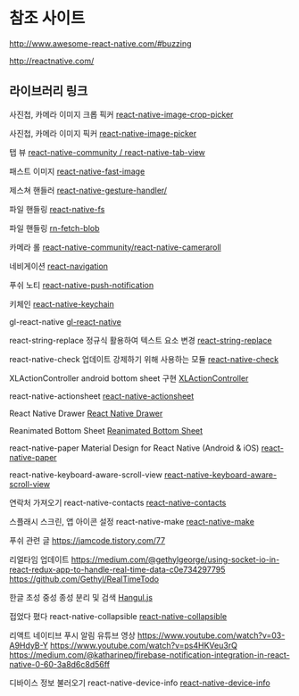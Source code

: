 # 참조 사이트

<http://www.awesome-react-native.com/#buzzing>

<http://reactnative.com/>

## 라이브러리 링크

사진첩, 카메라 이미지 크롭 픽커
[react-native-image-crop-picker](https://github.com/ivpusic/react-native-image-crop-picker)

사진첩, 카메라 이미지 픽커
[react-native-image-picker](https://github.com/react-native-community/react-native-image-picker)

탭 뷰
[react-native-community / react-native-tab-view](https://github.com/react-native-community/react-native-tab-view)

패스트 이미지
[react-native-fast-image](https://github.com/DylanVann/react-native-fast-image)

제스쳐 핸들러
[react-native-gesture-handler/](https://software-mansion.github.io/react-native-gesture-handler/)

파일 핸들링
[react-native-fs](https://github.com/itinance/react-native-fs)

파일 핸들링
[rn-fetch-blob](https://github.com/joltup/rn-fetch-blob)

카메라 롤
[react-native-community/react-native-cameraroll](https://github.com/react-native-community/react-native-cameraroll)

네비게이션
[react-navigation](https://reactnavigation.org/en/)

푸쉬 노티
[react-native-push-notification](https://github.com/zo0r/react-native-push-notification)

키체인
[react-native-keychain](https://github.com/oblador/react-native-keychain)

gl-react-native
[gl-react-native](https://www.npmjs.com/package/gl-react-native)

react-string-replace
정규식 활용하여 텍스트 요소 변경
[react-string-replace](https://github.com/iansinnott/react-string-replace)

react-native-check
업데이트 강제하기 위해 사용하는 모듈
[react-native-check](https://github.com/kimxogus/react-native-version-check)

XLActionController
android bottom sheet 구현
[XLActionController](https://github.com/xmartlabs/XLActionController)

react-native-actionsheet
[react-native-actionsheet](https://github.com/beefe/react-native-actionsheet)

React Native Drawer
[React Native Drawer](https://github.com/root-two/react-native-drawer)

Reanimated Bottom Sheet
[Reanimated Bottom Sheet](https://github.com/osdnk/react-native-reanimated-bottom-sheet)

react-native-paper
Material Design for React Native (Android & iOS)
[react-native-paper](https://github.com/callstack/react-native-paper)

react-native-keyboard-aware-scroll-view
[react-native-keyboard-aware-scroll-view](https://github.com/APSL/react-native-keyboard-aware-scroll-view)

<!-- 백그라운드 태스크 -->
<!-- https://blog.expo.io/how-to-run-background-tasks-in-react-native-e1619acef48f -->

연락처 가져오기
react-native-contacts
[react-native-contacts](https://github.com/morenoh149/react-native-contacts)

스플래시 스크린, 앱 아이콘 설정
react-native-make
[react-native-make](https://github.com/bamlab/react-native-make)

푸쉬 관련 글
<https://jamcode.tistory.com/77>

리얼타임 업데이트
<https://medium.com/@gethylgeorge/using-socket-io-in-react-redux-app-to-handle-real-time-data-c0e734297795>
<https://github.com/Gethyl/RealTimeTodo>

한글 초성 중성 종성 분리 및 검색
[Hangul.js](https://github.com/e-/Hangul.js/)

접었다 폈다
react-native-collapsible
[react-native-collapsible](https://github.com/oblador/react-native-collapsible)

리액트 네이티브 푸시 알림 유튜브 영상
<https://www.youtube.com/watch?v=03-A9HdyB-Y>
<https://www.youtube.com/watch?v=ps4HKVeu3rQ>
<https://medium.com/@katharinep/firebase-notification-integration-in-react-native-0-60-3a8d6c8d56ff>

디바이스 정보 불러오기
react-native-device-info
[react-native-device-info](https://github.com/react-native-community/react-native-device-info)
